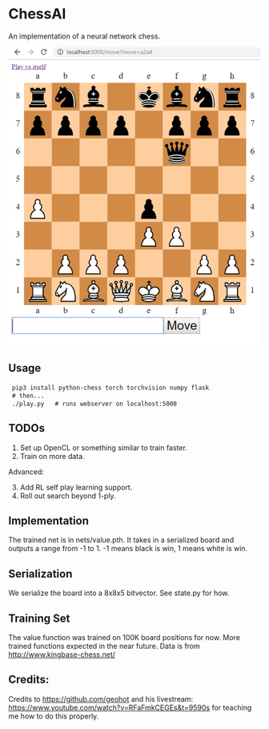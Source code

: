 # ChessAI

An implementation of a neural network chess.

<img width=600px src="https://github.com/Ian-Dzindo01/Chess-AI/blob/master/screenshot.png" />

Usage
-----

```
 pip3 install python-chess torch torchvision numpy flask
 # then...
 ./play.py   # runs webserver on localhost:5000
```

TODOs
-----
1. Set up OpenCL or something similar to train faster.
2. Train on more data.

Advanced:

3. Add RL self play learning support.
4. Roll out search beyond 1-ply.

Implementation
-----

The trained net is in nets/value.pth. It takes in a serialized board and outputs a range from -1 to 1. -1 means black is win, 1 means white is win.

Serialization
-----

We serialize the board into a 8x8x5 bitvector. See state.py for how.

Training Set
-----

The value function was trained on 100K board positions for now. More trained functions expected in the near future. Data is from http://www.kingbase-chess.net/

Credits:
------

Credits to https://github.com/geohot and his livestream: https://www.youtube.com/watch?v=RFaFmkCEGEs&t=9590s for teaching me how to do this properly.
